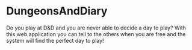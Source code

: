 # DungeonsAndDiary
Do you play at D&amp;D and you are never able to decide a day to play? With this web application you can tell to the others when you are free and the system will find the perfect day to play!
